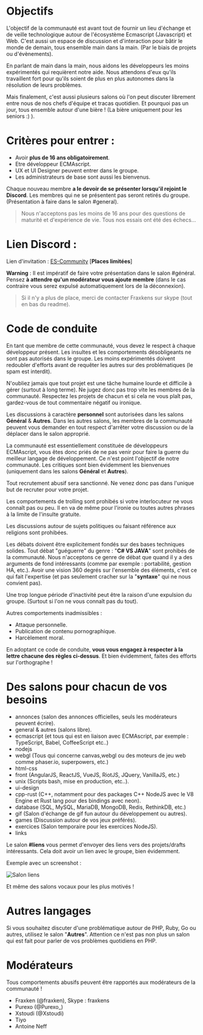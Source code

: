 # Objectifs 

L'objectif de la communauté est avant tout de fournir un lieu d'échange et de veille technologique autour de l'écosystème Ecmascript (Javascript) et Web. C'est aussi un espace de discussion et d'interaction pour bâtir le monde de demain, tous ensemble main dans la main. (Par le biais de projets ou d'évènements). 

En parlant de main dans la main, nous aidons les développeurs les moins expérimentés qui requièrent notre aide. Nous attendons d'eux qu'ils travaillent fort pour qu'ils soient de plus en plus autonomes dans la résolution de leurs problèmes.

Mais finalement, c'est aussi plusieurs salons où l'on peut discuter librement entre nous de nos chefs d'équipe et tracas quotidien. Et pourquoi pas un jour, tous ensemble autour d'une bière ! (La bière uniquement pour les seniors :) ). 

# Critères pour entrer : 

- Avoir **plus de 16 ans obligatoirement**.
- Etre développeur ECMAscript. 
- UX et UI Designer peuvent entrer dans le groupe. 
- Les administrateurs de base sont aussi les bienvenus.

Chaque nouveau membre **a le devoir de se présenter lorsqu'il rejoint le Discord**. Les membres qui ne se présentent pas seront retirés du groupe. (Présentation à faire dans le salon #general).

> Nous n'acceptons pas les moins de 16 ans pour des questions de maturité et d'expérience de vie. Tous nos essais ont été des échecs...

# Lien Discord : 

Lien d'invitation : [ES-Community](https://discord.gg/MNeuFBy) [**Places limitées**]

**Warning** : Il est impératif de faire votre présentation dans le salon #général. Pensez **à attendre qu'un modérateur vous ajoute membre** (dans le cas contraire vous serez expulsé automatiquement lors de la déconnexion).

> Si il n'y a plus de place, merci de contacter Fraxkens sur skype (tout en bas du readme).

# Code de conduite

En tant que membre de cette communauté, vous devez le respect à chaque développeur présent. Les insultes et les comportements désobligeants ne sont pas autorisés dans le groupe. Les moins expérimentés doivent redoubler d'efforts avant de requêter les autres sur des problématiques (le spam est interdit). 

N'oubliez jamais que tout projet est une tâche humaine lourde et difficile à gérer (surtout à long terme). Ne jugez donc pas trop vite les membres de la communauté. Respectez les projets de chacun et si cela ne vous plaît pas, gardez-vous de tout commentaire négatif ou ironique.

Les discussions à caractère **personnel** sont autorisées dans les salons **Général** & **Autres**. Dans les autres salons, les membres de la communauté peuvent vous demander en tout respect d'arrêter votre discussion ou de la déplacer dans le salon approprié.

La communauté est essentiellement constituée de développeurs ECMAscript, vous êtes donc priés de ne pas venir pour faire la guerre du meilleur langage de développement. Ce n'est point l'objectif de notre communauté. 
Les critiques sont bien évidemment les bienvenues (uniquement dans les salons **Général** et **Autres**). 

Tout recrutement abusif sera sanctionné. Ne venez donc pas dans l'unique but de recruter pour votre projet.

Les comportements de trolling sont prohibés si votre interlocuteur ne vous connaît pas ou peu. Il en va de même pour l'ironie ou toutes autres phrases à la limite de l'insulte gratuite. 

Les discussions autour de sujets politiques ou faisant référence aux religions sont prohibées.

Les débats doivent être explicitement fondés sur des bases techniques solides. Tout débat "guéguerre" du genre : "**C# VS JAVA**" sont prohibés de la communauté. Nous n'acceptons ce genre de débat que quand il y a des arguments de fond intéressants (comme par exemple : portabilité, gestion HA, etc.). Avoir une vision 360 degrés sur l'ensemble des éléments, c'est ce qui fait l'expertise (et pas seulement cracher sur la "**syntaxe**" qui ne nous convient pas).

Une trop longue période d'inactivité peut être la raison d'une expulsion du groupe. (Surtout si l'on ne vous connaît pas du tout).

Autres comportements inadmissibles : 

- Attaque personnelle. 
- Publication de contenu pornographique. 
- Harcèlement moral.

En adoptant ce code de conduite, **vous vous engagez à respecter à la lettre chacune des règles ci-dessus**. Et bien évidemment, faites des efforts sur l'orthographe ! 

# Des salons pour chacun de vos besoins  

- annonces (salon des annonces officielles, seuls les modérateurs peuvent écrire).
- general & autres (salons libre).
- ecmascript (et tous qui est en liaison avec ECMAscript, par exemple : TypeScript, Babel, CoffeeScript etc..) 
- nodejs 
- webgl (Tous qui concerne canvas,webgl ou des moteurs de jeu web comme phaser.io, superpowers, etc.) 
- html-css
- front (AngularJS, ReactJS, VueJS, RiotJS, JQuery, VanillaJS, etc.) 
- unix (Scripts bash, mise en production, etc..).
- ui-design
- cpp-rust (C++, notamment pour des packages C++ NodeJS avec le V8 Engine et Rust lang pour des bindings avec neon).
- database (SQL, MySQL, MariaDB, MongoDB, Redis, RethinkDB, etc.) 
- gif (Salon d'échange de gif fun autour du développement ou autres).
- games (Discussion autour de vos jeux préférés).
- exercices (Salon temporaire pour les exercices NodeJS).
- links

Le salon **#liens** vous permet d'envoyer des liens vers des projets/drafts intéressants. Cela doit avoir un lien avec le groupe, bien évidemment. 

Exemple avec un screenshot : 

![Salon liens](https://i.imgur.com/Vs09TyU.png)

Et même des salons vocaux pour les plus motivés ! 

# Autres langages 

Si vous souhaitez discuter d'une problématique autour de PHP, Ruby, Go ou autres, utilisez le salon "**Autres**". Attention ce n'est pas non plus un salon qui est fait pour parler de vos problèmes quotidiens en PHP.

# Modérateurs  

Tous comportements abusifs peuvent être rapportés aux modérateurs de la communauté ! 

- Fraxken (@fraxken), Skype : fraxkens 
- Purexo (@Purexo_) 
- Xstoudi (@Xstoudi)
- Tiyo
- Antoine Neff
